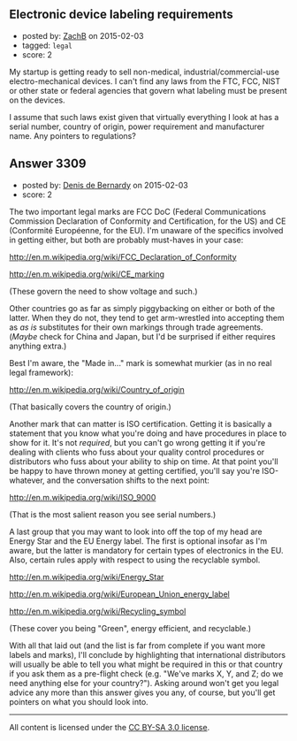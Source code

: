 ## Electronic device labeling requirements

- posted by: [ZachB](https://stackexchange.com/users/1259761/zachb) on 2015-02-03
- tagged: `legal`
- score: 2

My startup is getting ready to sell non-medical, industrial/commercial-use electro-mechanical devices. I can't find any laws from the FTC, FCC, NIST or other state or federal agencies that govern what labeling must be present on the devices.

I assume that such laws exist given that virtually everything I look at has a serial number, country of origin, power requirement and manufacturer name. Any pointers to regulations? 


## Answer 3309

- posted by: [Denis de Bernardy](https://stackexchange.com/users/182468/denis-de-bernardy) on 2015-02-03
- score: 2

The two important legal marks are FCC DoC (Federal Communications Commission Declaration of Conformity and Certification, for the US) and CE (Conformité Européenne, for the EU). I'm unaware of the specifics involved in getting either, but both are probably must-haves in your case:

http://en.m.wikipedia.org/wiki/FCC_Declaration_of_Conformity

http://en.m.wikipedia.org/wiki/CE_marking

(These govern the need to show voltage and such.)

Other countries go as far as simply piggybacking on either or both of the latter. When they do not, they tend to get arm-wrestled into accepting them as *as is* substitutes for their own markings through trade agreements. (*Maybe* check for China and Japan, but I'd be surprised if either requires anything extra.)

Best I'm aware, the "Made in..." mark is somewhat murkier (as in no real legal framework):

http://en.m.wikipedia.org/wiki/Country_of_origin

(That basically covers the country of origin.)

Another mark that can matter is ISO certification. Getting it is basically a statement that you know what you're doing and have procedures in place to show for it. It's not *required*, but you can't go wrong getting it if you're dealing with clients who fuss about your quality control procedures or distributors who fuss about your ability to ship on time. At that point you'll be happy to have thrown money at getting certified, you'll say you're ISO-whatever, and the conversation shifts to the next point:

http://en.m.wikipedia.org/wiki/ISO_9000

(That is the most salient reason you see serial numbers.)

A last group that you may want to look into off the top of my head are Energy Star and the EU Energy label. The first is optional insofar as I'm aware, but the latter is mandatory for certain types of electronics in the EU. Also, certain rules apply with respect to using the recyclable symbol.

http://en.m.wikipedia.org/wiki/Energy_Star

http://en.m.wikipedia.org/wiki/European_Union_energy_label

http://en.m.wikipedia.org/wiki/Recycling_symbol

(These cover you being "Green", energy efficient, and recyclable.)

With all that laid out (and the list is far from complete if you want more labels and marks), I'll conclude by highlighting that international distributors will usually be able to tell you what might be required in this or that country if you ask them as a pre-flight check (e.g. "We've marks X, Y, and Z; do we need anything else for your country?"). Asking around won't get you legal advice any more than this answer gives you any, of course, but you'll get pointers on what you should look into.



---

All content is licensed under the [CC BY-SA 3.0 license](https://creativecommons.org/licenses/by-sa/3.0/).
